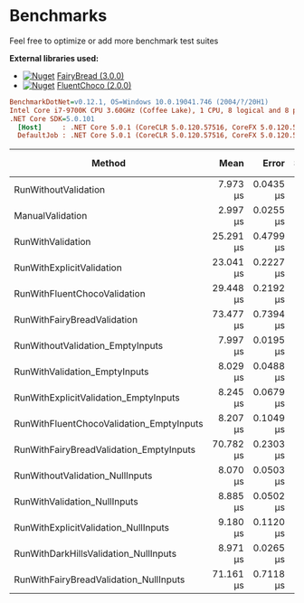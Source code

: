# Benchmarks

Feel free to optimize or add more benchmark test suites

**External libraries used:**

- [![Nuget](https://img.shields.io/nuget/v/FairyBread.svg)](https://www.nuget.org/packages/FairyBread) [FairyBread (3.0.0)](https://github.com/benmccallum/fairybread)
- [![Nuget](https://img.shields.io/nuget/v/FluentChoco.svg)](https://www.nuget.org/packages/FluentChoco) [FluentChoco (2.0.0)](https://github.com/dalrankov/FluentChoco)

``` ini
BenchmarkDotNet=v0.12.1, OS=Windows 10.0.19041.746 (2004/?/20H1)
Intel Core i7-9700K CPU 3.60GHz (Coffee Lake), 1 CPU, 8 logical and 8 physical cores
.NET Core SDK=5.0.101
  [Host]     : .NET Core 5.0.1 (CoreCLR 5.0.120.57516, CoreFX 5.0.120.57516), X64 RyuJIT
  DefaultJob : .NET Core 5.0.1 (CoreCLR 5.0.120.57516, CoreFX 5.0.120.57516), X64 RyuJIT
```

|                                   Method |      Mean |     Error |    StdDev |  Gen 0 |  Gen 1 | Gen 2 | Allocated |
|----------------------------------------- |----------:|----------:|----------:|-------:|-------:|------:|----------:|
|                     RunWithoutValidation |  7.973 μs | 0.0435 μs | 0.0407 μs | 1.2512 | 0.0153 |     - |   7.66 KB |
|                         ManualValidation |  2.997 μs | 0.0255 μs | 0.0239 μs | 0.6790 | 0.0038 |     - |   4.17 KB |
|                        RunWithValidation | 25.291 μs | 0.4799 μs | 0.4714 μs | 1.7700 | 0.0305 |     - |  10.89 KB |
|                RunWithExplicitValidation | 23.041 μs | 0.2227 μs | 0.2083 μs | 1.7395 | 0.0305 |     - |  10.69 KB |
|             RunWithFluentChocoValidation | 29.448 μs | 0.2192 μs | 0.2050 μs | 1.8005 | 0.0305 |     - |  11.11 KB |
|              RunWithFairyBreadValidation | 73.477 μs | 0.7394 μs | 0.6916 μs | 2.3193 |      - |     - |  14.04 KB |
|         RunWithoutValidation_EmptyInputs |  7.997 μs | 0.0195 μs | 0.0173 μs | 1.2512 | 0.0153 |     - |   7.64 KB |
|            RunWithValidation_EmptyInputs |  8.029 μs | 0.0488 μs | 0.0456 μs | 1.2512 | 0.0153 |     - |   7.64 KB |
|    RunWithExplicitValidation_EmptyInputs |  8.245 μs | 0.0679 μs | 0.0602 μs | 1.2512 | 0.0153 |     - |   7.64 KB |
| RunWithFluentChocoValidation_EmptyInputs |  8.207 μs | 0.1049 μs | 0.0981 μs | 1.2512 | 0.0153 |     - |   7.64 KB |
|  RunWithFairyBreadValidation_EmptyInputs | 70.782 μs | 0.2303 μs | 0.2042 μs | 2.1973 |      - |     - |  13.96 KB |
|          RunWithoutValidation_NullInputs |  8.070 μs | 0.0503 μs | 0.0471 μs | 1.2512 | 0.0153 |     - |   7.65 KB |
|             RunWithValidation_NullInputs |  8.885 μs | 0.0502 μs | 0.0445 μs | 1.2665 | 0.0153 |     - |   7.81 KB |
|     RunWithExplicitValidation_NullInputs |  9.180 μs | 0.1120 μs | 0.1048 μs | 1.2665 | 0.0153 |     - |   7.81 KB |
|    RunWithDarkHillsValidation_NullInputs |  8.971 μs | 0.0265 μs | 0.0248 μs | 1.2665 | 0.0153 |     - |   7.77 KB |
|   RunWithFairyBreadValidation_NullInputs | 71.161 μs | 0.7118 μs | 0.6658 μs | 2.3193 |      - |     - |  13.97 KB |

